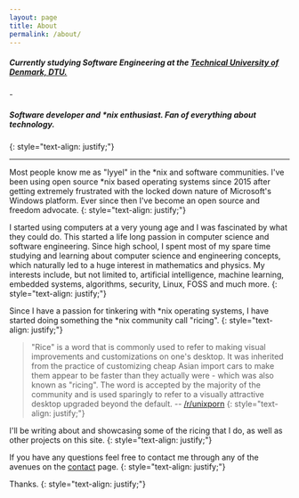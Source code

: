 ```yaml
---
layout: page
title: About
permalink: /about/
---
```


<h5>Currently studying Software Engineering at the <a href="http://dtu.dk" target="_blank">Technical University of Denmark, DTU.</a></h5>
- <h5>Software developer and *nix enthusiast. Fan of everything about technology.</h5>
{: style="text-align: justify;"}
<hr>
Most people know me as "Iyyel" in the *nix and software communities. I've been using open source *nix based operating systems since 2015 after getting
extremely frustrated with the locked down nature of Microsoft's Windows platform. Ever since then I've become an open source and freedom advocate.
{: style="text-align: justify;"}

I started using computers at a very young age and I was fascinated by what they could do. This started a life long passion in computer science and software engineering.
Since high school, I spent most of my spare time studying and learning about computer science and engineering concepts, which naturally led to a huge interest in 
mathematics and physics. My interests include, but not limited to, artificial intelligence, machine learning, embedded systems, algorithms, security, Linux, FOSS and much more.
{: style="text-align: justify;"}

Since I have a passion for tinkering with *nix operating systems, I have started doing something the *nix community call "ricing".
{: style="text-align: justify;"}

> "Rice" is a word that is commonly used to refer to making visual improvements and customizations on one's desktop. It was inherited from the
practice of customizing cheap Asian import cars to make them appear to be faster than they actually were - which was also known as "ricing".
The word is accepted by the majority of the community and is used sparingly to refer to a visually attractive desktop upgraded beyond the default.
-- <a href="https://www.reddit.com/r/unixporn/wiki/themeing/dictionary#wiki_rice" target="_blank">/r/unixporn</a>
{: style="text-align: justify;"}

I'll be writing about and showcasing some of the ricing that I do, as well as other projects on this site.
{: style="text-align: justify;"}

If you have any questions feel free to contact me through any of the avenues on the [contact](https://iyyel.io/contact) page.
{: style="text-align: justify;"}

Thanks.
{: style="text-align: justify;"}
